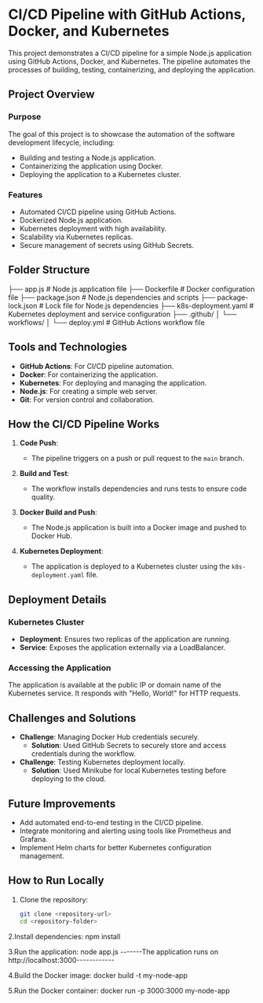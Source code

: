 # CI/CD Pipeline with GitHub Actions, Docker, and Kubernetes

This project demonstrates a CI/CD pipeline for a simple Node.js application using GitHub Actions, Docker, and Kubernetes. The pipeline automates the processes of building, testing, containerizing, and deploying the application.

## Project Overview

### Purpose
The goal of this project is to showcase the automation of the software development lifecycle, including:
- Building and testing a Node.js application.
- Containerizing the application using Docker.
- Deploying the application to a Kubernetes cluster.

### Features
- Automated CI/CD pipeline using GitHub Actions.
- Dockerized Node.js application.
- Kubernetes deployment with high availability.
- Scalability via Kubernetes replicas.
- Secure management of secrets using GitHub Secrets.

## Folder Structure
 ├── app.js # Node.js application file ├── Dockerfile # Docker configuration file ├── package.json # Node.js dependencies and scripts ├── package-lock.json # Lock file for Node.js dependencies ├── k8s-deployment.yaml # Kubernetes deployment and service configuration ├── .github/ │ └── workflows/ │ └── deploy.yml # GitHub Actions workflow file


## Tools and Technologies
- **GitHub Actions**: For CI/CD pipeline automation.
- **Docker**: For containerizing the application.
- **Kubernetes**: For deploying and managing the application.
- **Node.js**: For creating a simple web server.
- **Git**: For version control and collaboration.

## How the CI/CD Pipeline Works
1. **Code Push**:
   - The pipeline triggers on a push or pull request to the `main` branch.

2. **Build and Test**:
   - The workflow installs dependencies and runs tests to ensure code quality.

3. **Docker Build and Push**:
   - The Node.js application is built into a Docker image and pushed to Docker Hub.

4. **Kubernetes Deployment**:
   - The application is deployed to a Kubernetes cluster using the `k8s-deployment.yaml` file.

## Deployment Details
### Kubernetes Cluster
- **Deployment**: Ensures two replicas of the application are running.
- **Service**: Exposes the application externally via a LoadBalancer.

### Accessing the Application
The application is available at the public IP or domain name of the Kubernetes service. It responds with "Hello, World!" for HTTP requests.

## Challenges and Solutions
- **Challenge**: Managing Docker Hub credentials securely.
  - **Solution**: Used GitHub Secrets to securely store and access credentials during the workflow.
- **Challenge**: Testing Kubernetes deployment locally.
  - **Solution**: Used Minikube for local Kubernetes testing before deploying to the cloud.

## Future Improvements
- Add automated end-to-end testing in the CI/CD pipeline.
- Integrate monitoring and alerting using tools like Prometheus and Grafana.
- Implement Helm charts for better Kubernetes configuration management.

## How to Run Locally
1. Clone the repository:
   ```bash
   git clone <repository-url>
   cd <repository-folder>
   
2.Install dependencies:
  npm install

3.Run the application:
  node app.js
  -------The application runs on http://localhost:3000------------ 
  
4.Build the Docker image:
  docker build -t my-node-app

5.Run the Docker container:
  docker run -p 3000:3000 my-node-app


